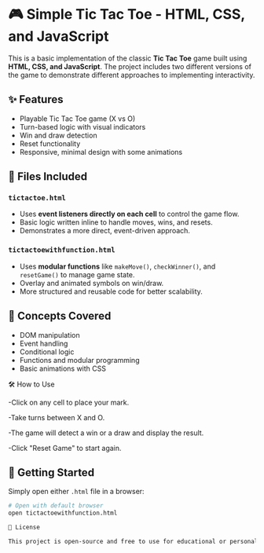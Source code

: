 # 🎮 Simple Tic Tac Toe - HTML, CSS, and JavaScript

This is a basic implementation of the classic **Tic Tac Toe** game built using **HTML, CSS, and JavaScript**. The project includes two different versions of the game to demonstrate different approaches to implementing interactivity.

## ✨ Features

- Playable Tic Tac Toe game (X vs O)
- Turn-based logic with visual indicators
- Win and draw detection
- Reset functionality
- Responsive, minimal design with some animations

## 📂 Files Included

### `tictactoe.html`
- Uses **event listeners directly on each cell** to control the game flow.
- Basic logic written inline to handle moves, wins, and resets.
- Demonstrates a more direct, event-driven approach.

### `tictactoewithfunction.html`
- Uses **modular functions** like `makeMove()`, `checkWinner()`, and `resetGame()` to manage game state.
- Overlay and animated symbols on win/draw.
- More structured and reusable code for better scalability.

## 🧠 Concepts Covered

- DOM manipulation
- Event handling
- Conditional logic
- Functions and modular programming
- Basic animations with CSS

🛠️ How to Use

-Click on any cell to place your mark.

-Take turns between X and O.

-The game will detect a win or a draw and display the result.

-Click "Reset Game" to start again.

## 🚀 Getting Started

Simply open either `.html` file in a browser:

```bash
# Open with default browser
open tictactoewithfunction.html

🧾 License

This project is open-source and free to use for educational or personal purposes.

